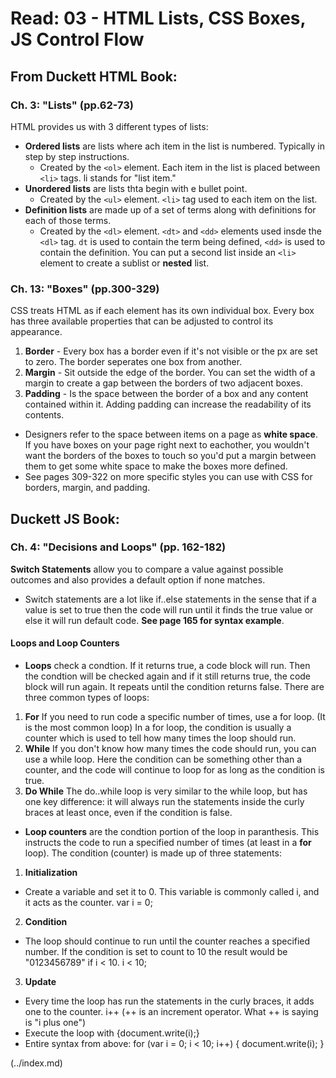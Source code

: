 # Read: 03 - HTML Lists, CSS Boxes, JS Control Flow

## From Duckett HTML Book:

### Ch. 3: "Lists" (pp.62-73)

HTML provides us with 3 different types of lists:
- **Ordered lists** are lists where ach item in the list is numbered. Typically in step by step instructions.
  - Created by the ```<ol>``` element. Each item in the list is placed between ```<li>``` tags. li stands for "list item."
- **Unordered lists** are lists thta begin with e bullet point.
  - Created by the ```<ul>``` element. ```<li>``` tag used to each item on the list.
- **Definition lists** are made up of a set of terms along with definitions for each of those terms.
  - Created by the ```<dl>``` element. ```<dt>``` and ```<dd>``` elements used insde the ```<dl>``` tag. ```dt``` is used to contain the term being defined, ```<dd>``` is used to contain the definition.
You can put a second list inside an ```<li>``` element to create a sublist or **nested** list.

### Ch. 13: "Boxes" (pp.300-329)

CSS treats HTML as if each element has its own individual box. Every box has three available properties that can be adjusted to control its appearance. 
  1. **Border** - Every box has a border even if it's not visible or the px are set to zero. The border seperates one box from another.
  1. **Margin** - Sit outside the edge of the border. You can set the width of a margin to create a gap between the borders of two adjacent boxes.
  1. **Padding** - Is the space between the border of a box and any content contained within it. Adding padding can increase the readability of its contents.
  - Designers refer to the space between items on a page as **white space**. If you have boxes on your page right next to eachother, you wouldn't want the borders of the boxes to touch so you'd put a margin between them to get some white space to make the boxes more defined. 
  - See pages 309-322 on more specific styles you can use with CSS for borders, margin, and padding. 

## Duckett JS Book:

### Ch. 4: "Decisions and Loops" (pp. 162-182)

**Switch Statements** allow you to compare a value against possible outcomes and also provides a default option if none matches.
- Switch statements are a lot like if..else statements in the sense that if a value is set to true then the code will run until it finds the true value or else it will run default code. **See page 165 for syntax example**.

#### Loops and Loop Counters

- **Loops** check a condtion. If it returns true, a code block will run. Then the condtion will be checked again and if it still returns true, the code block will run again. It repeats until the condition returns false. There are three common types of loops:
1. **For**
  If you need to run code a specific number of times, use a for loop. (It is the most common loop) In a for loop, the condition is usually a counter which is used to tell how many times the loop should run.
1. **While**
  If you don't know how many times the code should run, you can use a while loop. Here the condition can be something other than a counter, and the code will continue to loop for as long as the condition is true.
1. **Do While**
  The do..while loop is very similar to the while loop, but has one key difference: it will always run the statements inside the curly braces at least once, even if the condition is false. 
- **Loop counters** are the condtion portion of the loop in paranthesis. This instructs the code to run a specified number of times (at least in a **for** loop). The condition (counter) is made up of three statements:
1. **Initialization**
  - Create a variable and set it to 0. This variable is commonly called i, and it acts as the counter. 
  var i = 0;
2. **Condition**
  - The loop should continue to run until the counter reaches a specified number. If the condition is set to count to 10 the result would be "0123456789" if i < 10.
  i < 10;
3. **Update**
  - Every time the loop has run the statements in the curly braces, it adds one to the counter.
  i++ (++ is an increment operator. What ++ is saying is "i plus one")
- Execute the loop with {document.write(i);}
- Entire syntax from above:
for (var i = 0; i < 10; i++) {
  document.write(i);
}
      
 (../index.md)